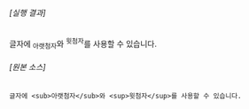 ###### [실행 결과]

글자에 <sub>아랫첨자</sub>와 <sup>윗첨자</sup>를 사용할 수 있습니다.

###### [원본 소스]

```
글자에 <sub>아랫첨자</sub>와 <sup>윗첨자</sup>를 사용할 수 있습니다.
```

